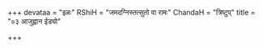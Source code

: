 +++
devataa = "इळः"
RShiH = "जमदग्निस्तत्सुतो वा रामः"
ChandaH = "त्रिष्टुप्"
title = "०३ आजुह्वान ईड्यो"

+++
